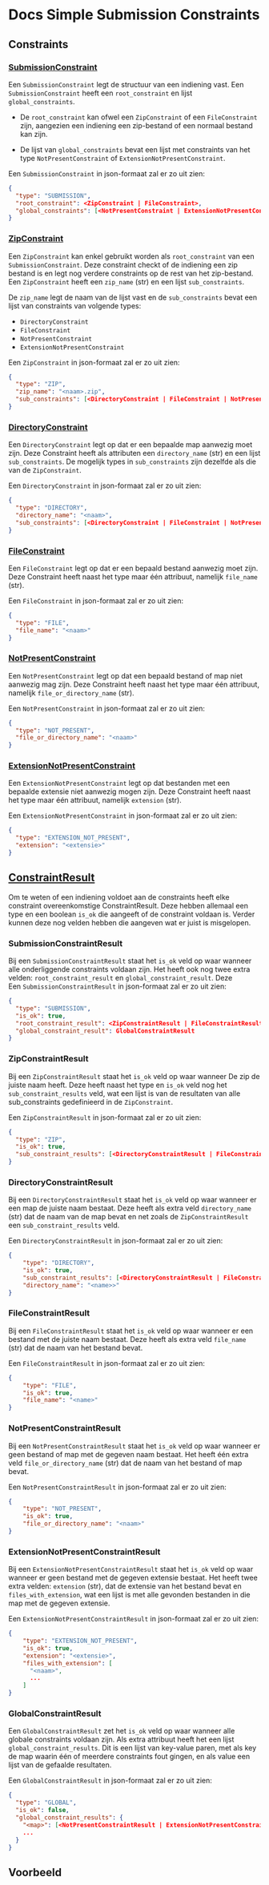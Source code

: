 # Docs Simple Submission Constraints

## Constraints

### [SubmissionConstraint](./submission_constraint.py)

Een `SubmissionConstraint` legt de structuur van een indiening vast. 
Een `SubmissionConstraint` heeft een `root_constraint` en lijst `global_constraints`.

- De `root_constraint` kan ofwel een `ZipConstraint` of een `FileConstraint` zijn, aangezien een indiening een 
zip-bestand of een normaal bestand kan zijn. 

- De lijst van `global_constraints` bevat een lijst met constraints 
van het type `NotPresentConstraint` of `ExtensionNotPresentConstraint`.

Een `SubmissionConstraint` in json-formaat zal er zo uit zien:

```json
{
  "type": "SUBMISSION",
  "root_constraint": <ZipConstraint | FileConstraint>,
  "global_constraints": [<NotPresentConstraint | ExtensionNotPresentConstraint>]
}
```
### [ZipConstraint](./zip_constraint.py)

Een `ZipConstraint` kan enkel gebruikt worden als `root_constraint` van een `SubmissionConstraint`.
Deze constraint checkt of de indiening een zip bestand is en legt nog verdere constraints op de rest van het zip-bestand.
Een `ZipConstraint` heeft een `zip_name` (str) en een lijst `sub_constraints`. 

De `zip_name` legt de naam van de lijst vast en de `sub_constraints` bevat een lijst van constraints van volgende types:

- `DirectoryConstraint`
- `FileConstraint`
- `NotPresentConstraint`
- `ExtensionNotPresentConstraint`

Een `ZipConstraint` in json-formaat zal er zo uit zien:

```json
{
  "type": "ZIP",
  "zip_name": "<naam>.zip",
  "sub_constraints": [<DirectoryConstraint | FileConstraint | NotPresentConstraint | ExtensionNotPresentConstraint>]
}
```

### [DirectoryConstraint](./directory_constraint.py)

Een `DirectoryConstraint` legt op dat er een bepaalde map aanwezig moet zijn. Deze Constraint heeft als attributen
een `directory_name` (str) en een lijst `sub_constraints`. De mogelijk types in `sub_constraints` zijn dezelfde als die van de `ZipConstraint`.

Een `DirectoryConstraint` in json-formaat zal er zo uit zien:

```json
{
  "type": "DIRECTORY",
  "directory_name": "<naam>",
  "sub_constraints": [<DirectoryConstraint | FileConstraint | NotPresentConstraint | ExtensionNotPresentConstraint>]
}
```

### [FileConstraint](./file_constraint.py)

Een `FileConstraint` legt op dat er een bepaald bestand aanwezig moet zijn. Deze Constraint heeft naast het type 
maar één attribuut, namelijk `file_name` (str).

Een `FileConstraint` in json-formaat zal er zo uit zien:

```json
{
  "type": "FILE",
  "file_name": "<naam>"
}
```

### [NotPresentConstraint](./not_present_constraint.py)

Een `NotPresentConstraint` legt op dat een bepaald bestand of map niet aanwezig mag zijn. Deze Constraint heeft naast het type
maar één attribuut, namelijk `file_or_directory_name` (str).

Een `NotPresentConstraint` in json-formaat zal er zo uit zien:

```json
{
  "type": "NOT_PRESENT",
  "file_or_directory_name": "<naam>"
}
```

### [ExtensionNotPresentConstraint](./extension_not_present_constraint.py)

Een `ExtensionNotPresentConstraint` legt op dat bestanden met een bepaalde extensie niet aanwezig mogen zijn. 
Deze Constraint heeft naast het type maar één attribuut, namelijk `extension` (str).

Een `ExtensionNotPresentConstraint` in json-formaat zal er zo uit zien:

```json
{
  "type": "EXTENSION_NOT_PRESENT",
  "extension": "<extensie>"
}
```

## [ConstraintResult](./constraint_result.py)

Om te weten of een indiening voldoet aan de constraints heeft elke constraint overeenkomstige ConstraintResult.
Deze hebben allemaal een type en een boolean `is_ok` die aangeeft of de constraint voldaan is. Verder kunnen deze
nog velden hebben die aangeven wat er juist is misgelopen.

### SubmissionConstraintResult

Bij een `SubmissionConstraintResult` staat het `is_ok` veld op waar wanneer alle onderliggende constraints voldaan zijn.
Het heeft ook nog twee extra velden: `root_constraint_result` en `global_constraint_result`. Deze  
Een `SubmissionConstraintResult` in json-formaat zal er zo uit zien:

```json
{
  "type": "SUBMISSION",
  "is_ok": true,
  "root_constraint_result": <ZipConstraintResult | FileConstraintResult>,
  "global_constraint_result": GlobalConstraintResult
}
```

### ZipConstraintResult

Bij een `ZipConstraintResult` staat het `is_ok` veld op waar wanneer De zip de juiste naam heeft.
Deze heeft naast het type en `is_ok` veld nog het `sub_constraint_results` veld, wat een lijst is van de resultaten 
van alle sub_constraints gedefinieerd in de `ZipConstraint`.

Een `ZipConstraintResult` in json-formaat zal er zo uit zien:

```json
{
  "type": "ZIP",
  "is_ok": true,
  "sub_constraint_results": [<DirectoryConstraintResult | FileConstraintResult | NotPresentConstraintResult | ExtensionNotPresentConstraintResult>]
}
```


### DirectoryConstraintResult

Bij een `DirectoryConstraintResult` staat het `is_ok` veld op waar wanneer er een map de juiste naam bestaat.
Deze heeft als extra veld `directory_name` (str) dat de naam van de map bevat en net zoals de `ZipConstraintResult`
een `sub_constraint_results` veld.

Een `DirectoryConstraintResult` in json-formaat zal er zo uit zien:

```json
{
    "type": "DIRECTORY",
    "is_ok": true,
    "sub_constraint_results": [<DirectoryConstraintResult | FileConstraintResult | NotPresentConstraintResult | ExtensionNotPresentConstraintResult>],
    "directory_name": "<name>>"
}
```

### FileConstraintResult

Bij een `FileConstraintResult` staat het `is_ok` veld op waar wanneer er een bestand met de juiste naam bestaat.
Deze heeft als extra veld `file_name` (str) dat de naam van het bestand bevat.

Een `FileConstraintResult` in json-formaat zal er zo uit zien:

```json
{
    "type": "FILE",
    "is_ok": true,
    "file_name": "<name>"
}
```

### NotPresentConstraintResult

Bij een `NotPresentConstraintResult` staat het `is_ok` veld op waar wanneer er geen bestand of map met de gegeven naam bestaat.
Het heeft één extra veld `file_or_directory_name` (str) dat de naam van het bestand of map bevat.

Een `NotPresentConstraintResult` in json-formaat zal er zo uit zien:

```json
{
    "type": "NOT_PRESENT",
    "is_ok": true,
    "file_or_directory_name": "<naam>"
}
```

### ExtensionNotPresentConstraintResult

Bij een `ExtensionNotPresentConstraintResult` staat het `is_ok` veld op waar wanneer er geen bestand met de gegeven extensie bestaat.
Het heeft twee extra velden: `extension` (str), dat de extensie van het bestand bevat en `files_with_extension`, 
wat een lijst is met alle gevonden bestanden in die map met de gegeven extensie.

Een `ExtensionNotPresentConstraintResult` in json-formaat zal er zo uit zien:

```json
{
    "type": "EXTENSION_NOT_PRESENT",
    "is_ok": true,
    "extension": "<extensie>",
    "files_with_extension": [
      "<naam>",
      ...
    ]
}
```

### GlobalConstraintResult

Een `GlobalConstraintResult` zet het `is_ok` veld op waar wanneer alle globale constraints voldaan zijn.
Als extra attribuut heeft het een lijst `global_constraint_results`. Dit is een lijst van key-value paren, 
met als key de map waarin één of meerdere constraints fout gingen, en als value een lijst van de gefaalde resultaten.

Een `GlobalConstraintResult` in json-formaat zal er zo uit zien:

```json
{
  "type": "GLOBAL",
  "is_ok": false,
  "global_constraint_results": {
    "<map>": [<NotPresentConstraintResult | ExtensionNotPresentConstraintResult>],
    ...
  }
}
```

## Voorbeeld



